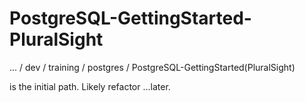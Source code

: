 # PostgreSQL-GettingStarted-PluralSight

 ... / dev / training / postgres / PostgreSQL-GettingStarted(PluralSight) 
 
 is the initial path.  Likely refactor ...later.
